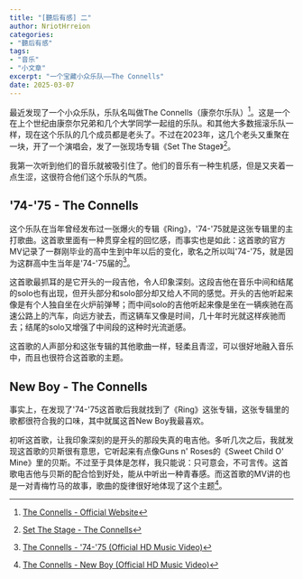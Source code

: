 ```yaml
---
title: "[聽后有感] 二"
author: NriotHrreion
categories:
- "聽后有感"
tags:
- "音乐"
- "小文章"
excerpt: "一个宝藏小众乐队——The Connells"
date: 2025-03-07
---
```


最近发现了一个小众乐队，乐队名叫做The Connells（康奈尔乐队）[^1]。这是一个在上个世纪由康奈尔兄弟和几个大学同学一起组的乐队。和其他大多数摇滚乐队一样，现在这个乐队的几个成员都是老头了。不过在2023年，这几个老头又重聚在一块，开了一个演唱会，发了一张现场专辑《Set The Stage》[^2]。

我第一次听到他们的音乐就被吸引住了。他们的音乐有一种生机感，但是又夹着一点生涩，这很符合他们这个乐队的气质。

## '74-'75 - The Connells

这个乐队在当年曾经发布过一张爆火的专辑《Ring》，'74-'75就是这张专辑里的主打歌曲。这首歌里面有一种贯穿全程的回忆感，而事实也是如此：这首歌的官方MV记录了一群刚毕业的高中生到中年以后的变化，歌名之所以叫'74-'75，就是因为这群高中生当年是'74-'75届的[^3]。

这首歌最抓耳的是它开头的一段吉他，令人印象深刻。这段吉他在音乐中间和结尾的solo也有出现，但开头部分和solo部分却又给人不同的感觉。开头的吉他听起来像是有个人独自坐在火炉前弹琴；而中间solo的吉他听起来像是坐在一辆疾驰在高速公路上的汽车，向远方驶去，而这辆车又像是时间，几十年时光就这样疾驰而去；结尾的solo又增强了中间段的这种时光流逝感。

这首歌的人声部分和这张专辑的其他歌曲一样，轻柔且青涩，可以很好地融入音乐中，而且也很符合这首歌的主题。

## New Boy - The Connells

事实上，在发现了'74-'75这首歌后我就找到了《Ring》这张专辑，这张专辑里的歌都很符合我的口味，其中就属这首New Boy我最喜欢。

初听这首歌，让我印象深刻的是开头的那段失真的电吉他。多听几次之后，我就发现这首歌的贝斯很有意思，它听起来有点像Guns n' Roses的《Sweet Child O' Mine》里的贝斯。不过至于具体是怎样，我只能说：只可意会，不可言传。这首歌电吉他与贝斯的配合恰到好处，能从中听出一种青春感。而这首歌的MV讲的也是一对青梅竹马的故事，歌曲的旋律很好地体现了这个主题[^4]。

[^1]: [The Connells - Official Website](https://theconnells.com)
[^2]: [Set The Stage - The Connells](https://theconnells.com/music/set-the-stage/)
[^3]: [The Connells - '74-'75 (Official HD Music Video)](https://youtube.com/watch?v=IGj24KHhMFw)
[^4]: [The Connells - New Boy (Official HD Music Video)](https://youtube.com/watch?v=G1aq_d_Ig_o)
